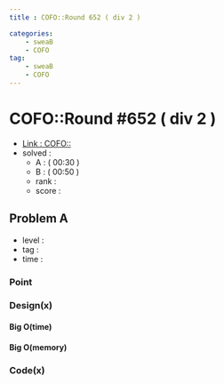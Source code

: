 ```yaml
---
title : COFO::Round 652 ( div 2 )

categories:
    - sweaB
    - COFO
tag:
    - sweaB
    - COFO
---
```

# COFO::Round #652 ( div 2 )
- [Link : COFO::](x)
- solved : 
  - A :  ( 00:30 )
  - B :  ( 00:50 )
  - rank : 
  - score :

## Problem A

- level :
- tag :
- time :

### Point

### Design(x)

#### Big O(time)

#### Big O(memory)

### Code(x)

